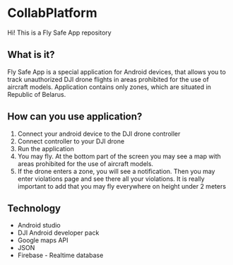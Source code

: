 # CollabPlatform
Hi! This is a Fly Safe App repository
## What is it?
Fly Safe App is a special application for Android devices, that allows you to track unauthorized DJI drone flights in areas prohibited for the use of aircraft models.
Application contains only zones, which are situated in Republic of Belarus.
## How can you use application?

 1. Connect your android device to the DJI drone controller
 2. Connect controller to your DJI drone
 3. Run the application
 4. You may fly. At the bottom part of the screen you may see a map with 
areas prohibited for the use of aircraft models.
 5. If the drone enters a zone, you will see a notification. Then you may enter violations page and see there all your violations.
It is really important to add that you may fly everywhere on height under 2 meters 
## Technology
 - Android studio
 - DJI Android developer pack
 - Google maps API
 - JSON
 - Firebase - Realtime database
